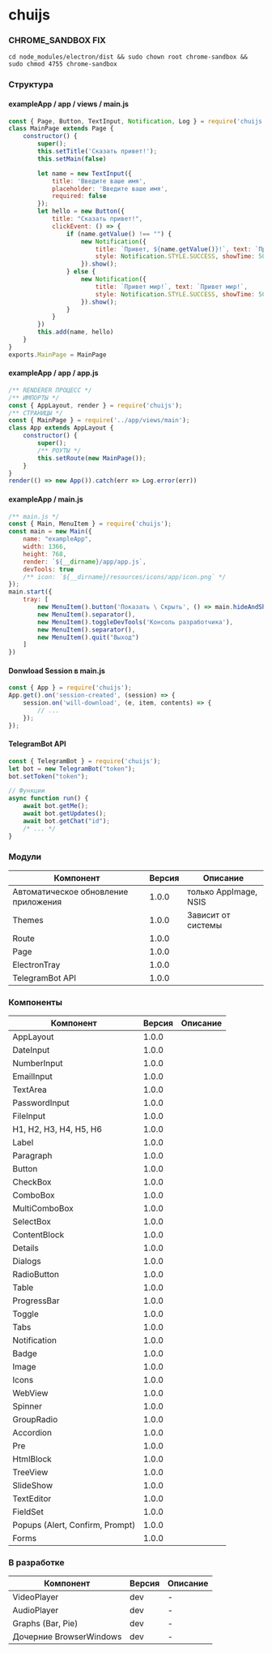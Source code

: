 # chuijs
### CHROME_SANDBOX FIX
```shell
cd node_modules/electron/dist && sudo chown root chrome-sandbox && sudo chmod 4755 chrome-sandbox
```
### Структура
#### exampleApp / app / views / main.js
```javascript
const { Page, Button, TextInput, Notification, Log } = require('chuijs');
class MainPage extends Page {
    constructor() {
        super();
        this.setTitle('Сказать привет!');
        this.setMain(false)

        let name = new TextInput({
            title: 'Введите ваше имя',
            placeholder: 'Введите ваше имя',
            required: false
        });
        let hello = new Button({
            title: "Сказать привет!",
            clickEvent: () => {
                if (name.getValue() !== "") {
                    new Notification({
                        title: `Привет, ${name.getValue()}!`, text: `Привет, ${name.getValue()}!`,
                        style: Notification.STYLE.SUCCESS, showTime: 5000
                    }).show();
                } else {
                    new Notification({
                        title: `Привет мир!`, text: `Привет мир!`,
                        style: Notification.STYLE.SUCCESS, showTime: 5000
                    }).show();
                }
            }
        })
        this.add(name, hello)
    }
}
exports.MainPage = MainPage
```
#### exampleApp / app / app.js
```javascript
/** RENDERER ПРОЦЕСС */
/** ИМПОРТЫ */
const { AppLayout, render } = require('chuijs');
/** СТРАНИЦЫ */
const { MainPage } = require('../app/views/main');
class App extends AppLayout {
    constructor() {
        super();
        /** РОУТЫ */
        this.setRoute(new MainPage());
    }
}
render(() => new App()).catch(err => Log.error(err))
```
#### exampleApp / main.js
```javascript
/** main.js */
const { Main, MenuItem } = require('chuijs');
const main = new Main({
    name: "exampleApp",
    width: 1366,
    height: 768,
    render: `${__dirname}/app/app.js`,
    devTools: true
    /** icon: `${__dirname}/resources/icons/app/icon.png` */
});
main.start({
    tray: [
        new MenuItem().button('Показать \ Скрыть', () => main.hideAndShow()),
        new MenuItem().separator(),
        new MenuItem().toggleDevTools('Консоль разработчика'),
        new MenuItem().separator(),
        new MenuItem().quit("Выход")
    ]
})
```
#### Donwload Session в main.js
```javascript
const { App } = require('chuijs');
App.get().on('session-created', (session) => {
    session.on('will-download', (e, item, contents) => {
        // ...
    });
});
```
#### TelegramBot API
```javascript
const { TelegramBot } = require('chuijs');
let bot = new TelegramBot("token");
bot.setToken("token");

// Функции
async function run() {
    await bot.getMe();
    await bot.getUpdates();
    await bot.getChat("id");
    /* ... */
}
```
### Модули
| Компонент                            | Версия | Описание              |
|--------------------------------------|--------|-----------------------|
| Автоматическое обновление приложения | 1.0.0  | только AppImage, NSIS |
| Themes                               | 1.0.0  | Зависит от системы    |
| Route                                | 1.0.0  |                       |
| Page                                 | 1.0.0  |                       |
| ElectronTray                         | 1.0.0  |                       |
| TelegramBot API                      | 1.0.0  |                       |

### Компоненты
| Компонент                       | Версия | Описание |
|---------------------------------|--------|----------|
| AppLayout                       | 1.0.0  |          |
| DateInput                       | 1.0.0  |          |
| NumberInput                     | 1.0.0  |          |
| EmailInput                      | 1.0.0  |          |
| TextArea                        | 1.0.0  |          |
| PasswordInput                   | 1.0.0  |          |
| FileInput                       | 1.0.0  |          |
| H1, H2, H3, H4, H5, H6          | 1.0.0  |          |
| Label                           | 1.0.0  |          |
| Paragraph                       | 1.0.0  |          |
| Button                          | 1.0.0  |          |
| CheckBox                        | 1.0.0  |          |
| ComboBox                        | 1.0.0  |          |
| MultiComboBox                   | 1.0.0  |          |
| SelectBox                       | 1.0.0  |          |
| ContentBlock                    | 1.0.0  |          |
| Details                         | 1.0.0  |          |
| Dialogs                         | 1.0.0  |          |
| RadioButton                     | 1.0.0  |          |
| Table                           | 1.0.0  |          |
| ProgressBar                     | 1.0.0  |          |
| Toggle                          | 1.0.0  |          |
| Tabs                            | 1.0.0  |          |
| Notification                    | 1.0.0  |          |
| Badge                           | 1.0.0  |          |
| Image                           | 1.0.0  |          |
| Icons                           | 1.0.0  |          |
| WebView                         | 1.0.0  |          |
| Spinner                         | 1.0.0  |          |
| GroupRadio                      | 1.0.0  |          |
| Accordion                       | 1.0.0  |          |
| Pre                             | 1.0.0  |          |
| HtmlBlock                       | 1.0.0  |          |
| TreeView                        | 1.0.0  |          |
| SlideShow                       | 1.0.0  |          |
| TextEditor                      | 1.0.0  |          |
| FieldSet                        | 1.0.0  |          |
| Popups (Alert, Confirm, Prompt) | 1.0.0  |          |
| Forms                           | 1.0.0  |          |

### В разработке
| Компонент               | Версия | Описание |
|-------------------------|--------|----------|
| VideoPlayer             | dev    | -        |
| AudioPlayer             | dev    | -        |
| Graphs (Bar, Pie)       | dev    | -        |
| Дочерние BrowserWindows | dev    | -        |